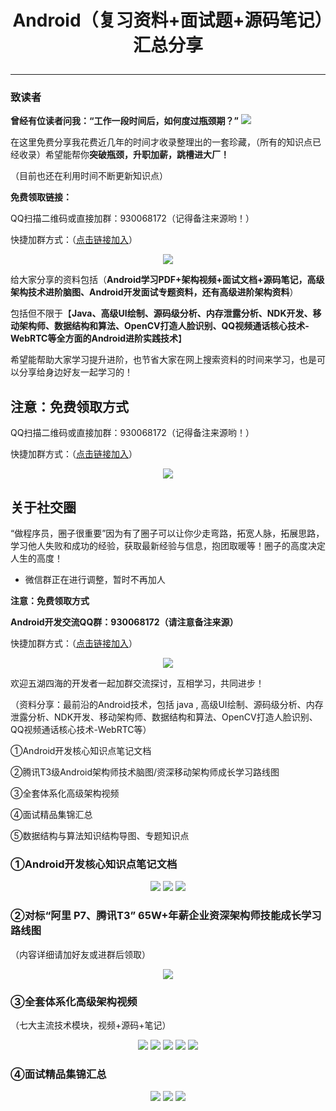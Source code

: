 # <p align=center>Android（复习资料+面试题+源码笔记）汇总分享</p>
***
### 致读者
**曾经有位读者问我：“工作一段时间后，如何度过瓶颈期？”**
![](https://images-cdn.shimo.im/q7Tl0re1Q1I4h6As/image.png__thumbnail)

在这里免费分享我花费近几年的时间才收录整理出的一套珍藏，（所有的知识点已经收录）希望能帮你**突破瓶颈，升职加薪，跳槽进大厂！**

（目前也还在利用时间不断更新知识点）

**免费领取链接：**

QQ扫描二维码或直接加群：930068172（记得备注来源哟！）
  
快捷加群方式：（[点击链接加入](https://jq.qq.com/?_wv=1027&k=bP5ayb6t)）
<div align=center>
<img src=https://uploader.shimo.im/f/Q2aAnDXRrQgZWTMN.png!thumbnail  >
</div>

给大家分享的资料包括（**Android学习PDF+架构视频+面试文档+源码笔记​，高级架构技术进阶脑图、Android开发面试专题资料，还有高级进阶架构资料**）



包括但不限于【**Java、高级UI绘制、源码级分析、内存泄露分析、NDK开发、移动架构师、数据结构和算法、OpenCV打造人脸识别、QQ视频通话核心技术-WebRTC等全方面的Android进阶实践技术**】

希望能帮助大家学习提升进阶，也节省大家在网上搜索资料的时间来学习，也是可以分享给身边好友一起学习的！



## 注意：免费领取方式

QQ扫描二维码或直接加群：930068172（记得备注来源哟！）

快捷加群方式：（[点击链接加入](https://jq.qq.com/?_wv=1027&k=bP5ayb6t)）
<div align=center>
<img src=https://uploader.shimo.im/f/Q2aAnDXRrQgZWTMN.png!thumbnail  >
</div>


## 关于社交圈
“做程序员，圈子很重要”因为有了圈子可以让你少走弯路，拓宽人脉，拓展思路，学习他人失败和成功的经验，获取最新经验与信息，抱团取暖等！圈子的高度决定人生的高度！

- 微信群正在进行调整，暂时不再加人

**注意：免费领取方式**

**Android开发交流QQ群：930068172（请注意备注来源）**

快捷加群方式：（[点击链接加入](https://jq.qq.com/?_wv=1027&k=bP5ayb6t)）
<div align=center>
<img src=https://uploader.shimo.im/f/Q2aAnDXRrQgZWTMN.png!thumbnail  >
</div>


欢迎五湖四海的开发者一起加群交流探讨，互相学习，共同进步！



（资料分享：最前沿的Android技术，包括 java ,  高级UI绘制、源码级分析、内存泄露分析、NDK开发、移动架构师、数据结构和算法、OpenCV打造人脸识别、QQ视频通话核心技术-WebRTC等）



①Android开发核心知识点笔记文档

②腾讯T3级Android架构师技术脑图/资深移动架构师成长学习路线图

③全套体系化高级架构视频

④面试精品集锦汇总

⑤数据结构与算法知识结构导图、专题知识点



### ①Android开发核心知识点笔记文档
<div align=center>
<img src=https://uploader.shimo.im/f/8dt4q4LqxpVTJLpn.png!thumbnail>
<img src=https://uploader.shimo.im/f/XwNU5M2NiO2lqbbe.png!thumbnail>
<img src=https://uploader.shimo.im/f/0Px75ndCBy5CyIYI.png!thumbnail>
</div>

### ②对标“阿里 P7、腾讯T3” 65W+年薪企业资深架构师技能成长学习路线图
（内容详细请加好友或进群后领取）

<div align=center>
<img src=https://uploader.shimo.im/f/gSYMIxRqqaiCLWHB.png!thumbnail>
</div>

### ③全套体系化高级架构视频
（七大主流技术模块，视频+源码+笔记）

<div align=center>
<img src=https://uploader.shimo.im/f/OUoqG0kt9DopzfES.jpg!thumbnail>
<img src=https://uploader.shimo.im/f/Nh0FFRkAUQjzr1J1.png!thumbnail>
<img src=https://uploader.shimo.im/f/2G2agM625Q4wR1Oz.png!thumbnail>
<img src=https://uploader.shimo.im/f/iB3XFJsDSUEGfCIk.png!thumbnail>
<img src=https://uploader.shimo.im/f/khIPZEyvLtIrCmXm.png!thumbnail>
</div>

### ④面试精品集锦汇总
<div align=center>
<img src=https://uploader.shimo.im/f/0MPKvjqIhUcoYDkL.png!thumbnail>
<img src=https://uploader.shimo.im/f/cCcd8cVDz18urECz.png!thumbnail>
<img src=https://uploader.shimo.im/f/QPk5m5HsU74opdAp.png!thumbnail>
</div>



